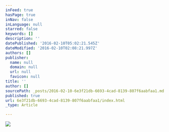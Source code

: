 ```yaml
---
inFeed: true
hasPage: true
inNav: false
inLanguage: null
starred: false
keywords: []
description: ''
datePublished: '2016-02-10T05:02:21.545Z'
dateModified: '2016-02-10T02:08:21.997Z'
authors: []
publisher:
  name: null
  domain: null
  url: null
  favicon: null
title: ''
author: []
sourcePath: _posts/2016-02-10-6e3f21db-6693-4cad-8139-807f6aabfaa1.md
published: true
url: 6e3f21db-6693-4cad-8139-807f6aabfaa1/index.html
_type: Article

---
```

![](https://the-grid-user-content.s3-us-west-2.amazonaws.com/85fd1304-3c0a-480d-89d3-490384ff8661.JPG)
